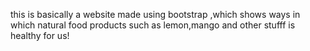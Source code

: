 this is basically a website made using bootstrap ,which shows ways in which natural food products such as lemon,mango and other stufff is healthy for us!
